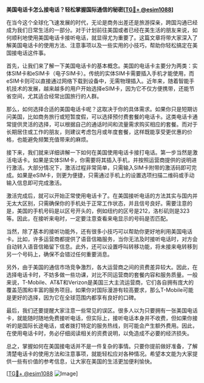 **美国电话卡怎么接电话？轻松掌握国际通信的秘密[[TG💪+ @esim1088](https://t.me/s/esim1088)]**

在当今这个全球化飞速发展的时代，无论是商务出差还是旅游探亲，跨国沟通已经成为我们日常生活的一部分。对于计划前往美国或者已经在美生活的朋友来说，如何顺利地使用美国电话卡接听电话，就显得尤为重要了。这篇文章将带大家深入了解美国电话卡的使用方法、注意事项以及一些实用的小技巧，帮助你轻松搞定在美国接电话这件事。

首先，让我们来了解一下美国电话卡的基本概念。美国的电话卡主要分为两类：实体SIM卡和eSIM卡（电子SIM卡）。传统的实体SIM卡需要插入手机才能使用，而eSIM卡则可以直接通过网络下载到设备中，无需物理插入。近年来，随着智能手机技术的发展，越来越多的用户开始选择eSIM卡，因为它不仅方便携带，还能节省空间，尤其适合经常出国旅行的人群。

那么，如何选择合适的美国电话卡呢？这取决于你的具体需求。如果你只是短期访问美国，比如商务旅行或短暂度假，可以选择预付费套餐的电话卡。这类电话卡通常提供灵活的选择，可以根据自己的通话时间和流量需求购买相应的套餐。而对于长期居住或工作的朋友，则建议考虑包月或年度套餐，这样既能享受更优惠的价格，也能避免频繁充值带来的麻烦。

接下来，我们就来详细讲解一下如何在美国使用电话卡接打电话。第一步当然是激活电话卡。如果是实体SIM卡，你需要将其插入手机，并按照运营商提供的说明进行激活。大部分情况下，激活过程非常简单，只需输入SIM卡附带的激活码即可完成。如果是eSIM卡，则更为便捷，只需通过手机上的设置选项扫描二维码或手动输入信息即可完成激活。

激活完成后，就可以开始正常使用电话卡了。在美国接听电话的方法其实与国内并无太大区别，只需确保你的手机处于正常工作状态，并且信号良好。需要注意的是，美国的手机号码是以区号开头的，例如纽约的区号是212，洛杉矶则是323等。因此，在接听来电时，一定要注意查看来电显示的号码是否匹配。

当然，除了基本的接听功能外，还有很多小技巧可以帮助你更好地利用美国电话卡。比如，许多运营商都提供了语音信箱服务，当你无法及时接听电话时，对方会自动转入语音信箱留下信息。此外，还可以设置呼叫转移功能，将未接来电转移到另一个号码上，确保不会错过任何重要消息。

另外，由于美国的通信市场竞争激烈，各大运营商之间的资费差异较大。因此，在选择电话卡时，不妨多做一些功课，对比不同运营商的套餐内容和服务质量。一般来说，T-Mobile、AT&T和Verizon是美国三大主流运营商，它们各自拥有庞大的覆盖范围和丰富的服务项目。如果你对国际漫游有较高要求，那么T-Mobile可能是更好的选择，因为它在全球范围内都享有良好的口碑。

最后，我们还要提醒大家注意一些常见的误区。很多人以为只要拥有一张美国电话卡，就能随时随地免费接听电话，但实际上，接听电话本身并不收费，但如果你接听的是国际长途电话，或者拨打特定的服务热线，则可能会产生额外费用。因此，在使用电话卡时，务必仔细阅读相关的资费说明，以免造成不必要的经济损失。

总之，掌握如何在美国接电话并不是一件复杂的事情。只要你提前做好准备，了解清楚电话卡的使用方法和注意事项，就能轻松应对各种情况。希望本文能为大家提供一些有价值的参考信息，让大家在美国的生活更加便利愉快。

[[TG💪+ @esim1088](https://t.me/s/esim1088) ![Image](https://i.postimg.cc/4NQfJmqS/Snipaste-2025-05-13-00-14-12.png)]